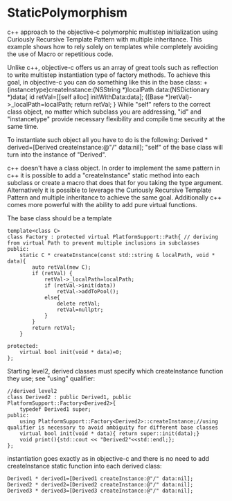 StaticPolymorphism
==================

c++ approach to the objective-c polymorphic multistep initialization using Curiously Recursive Template Pattern with multiple inheritance. This example shows how to rely solely on templates while completely avoiding the use of Macro or repetitious code.

Unlike c++, objective-c offers us an array of great tools such as reflection to write multistep instantiation type of factory methods.
To achieve this goal, in objective-c you can do something like this in the base class:
	+(instancetype)createInstance:(NSString *)localPath data:(NSDictionary *)data{
	    id retVal=[[self alloc] initWithData:data];
	    ((Base *)retVal)->_localPath=localPath;
	    return retVal;
	}
While "self" refers to the correct class object, no matter which subclass you are addressing, "id" and "instancetype" provide necessary flexibility and compile time security at the same time.

To instantiate such object all you have to do is the following:
	Derived * derived=[Derived createInstance:@"/" data:nil];
"self" of the base class will turn into the instance of "Derived".

c++ doesn't have a class object. In order to implement the same pattern in c++ it is possible to add a "createInstance" static method into each subclass or create a macro that does that for you taking the type argument. Alternatively it is possible to leverage the Curiously Recursive Template Pattern and multiple inheritance to achieve the same goal. Additionally c++ comes more powerful with the ability to add pure virtual functions.

The base class should be a template

	template<class C>
	class Factory : protected virtual PlatformSupport::Path{ // deriving from virtual Path to prevent multiple inclusions in subclasses
	public:
	    static C * createInstance(const std::string & localPath, void * data){
	        auto retVal(new C);
	        if (retVal) {
	            retVal->_localPath=localPath;
	            if (retVal->init(data))
	                retVal->addToPool();
	            else{
	                delete retVal;
	                retVal=nullptr;
	            }
	        }
	        return retVal;
	    }
   
	protected:
	    virtual bool init(void * data)=0;
	};


Starting level2, derived classes must specify which createInstance function they use; see "using" qualifier:

	//derived level2
	class Derived2 : public Derived1, public PlatformSupport::Factory<Derived2>{
	    typedef Derived1 super;
	public:
	    using PlatformSupport::Factory<Derived2>::createInstance;//using qualifier is necessary to avoid ambiguity for different base classes
	    virtual bool init(void * data){ return super::init(data);}
	    void print(){std::cout << "Derived2"<<std::endl;};
	};

instantiation goes exactly as in objective-c and there is no need to add createInstance static function into each derived class:

	Derived1 * derived1=[Derived1 createInstance:@"/" data:nil];
	Derived2 * derived2=[Derived2 createInstance:@"/" data:nil];
	Derived3 * derived3=[Derived3 createInstance:@"/" data:nil];

